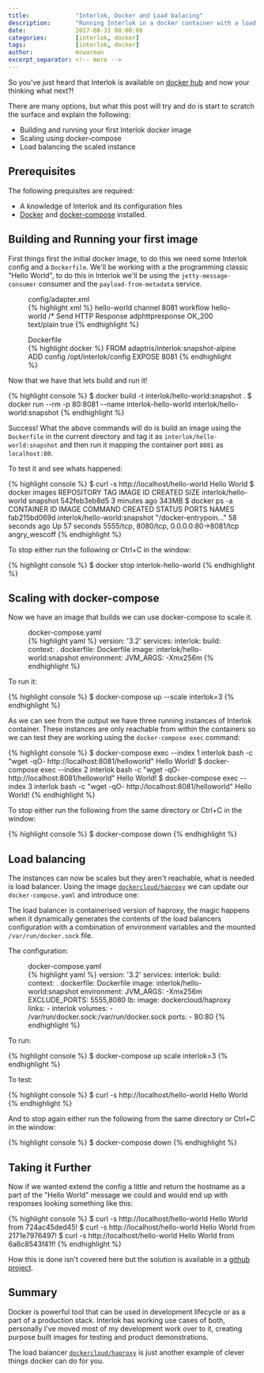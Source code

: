 ```yaml
---
title:             "Interlok, Docker and Load balacing"
description:       "Running Interlok in a docker container with a load balancer."
date:              2017-08-31 08:00:00
categories:        [interlok, docker]
tags:              [interlok, docker]
author:            mcwarman
excerpt_separator: <!-- more -->
---
```


So you've just heard that Interlok is available on [docker hub][interlok-docker-hub] and now your thinking what next?! 

<!-- more -->

There are many options, but what this post will try and do is start to scratch the surface and explain the following:

* Building and running your first Interlok docker image
* Scaling using docker-compose
* Load balancing the scaled instance

## Prerequisites

The following prequisites are required:

* A knowledge of Interlok and its configuration files
* [Docker][install-docker] and [docker-compose][install-docker-compose] installed.

## Building and Running your first image

First things first the initial docker image, to do this we need some Interlok config and a `Dockerfile`. We'll be working with a the programming classic "Hello World", to do this in Interlok we'll be using the `jetty-message-consumer` consumer and the `payload-from-metadata` service.

<figure class="highlight">
  <figcaption class="g code-caption">config/adapter.xml</figcaption>
{% highlight xml %}
<adapter>
  <unique-id>hello-world</unique-id>
  <channel-list>
    <channel>
      <unique-id>channel</unique-id>
      <consume-connection class="jetty-http-connection">
        <port>8081</port>
      </consume-connection>
      <produce-connection class="null-connection" />
      <workflow-list>
        <standard-workflow>
          <unique-id>workflow</unique-id>
          <consumer class="jetty-message-consumer">
            <destination class="configured-consume-destination">
              <configured-thread-name>hello-world</configured-thread-name>
              <destination>/*</destination>
            </destination>
            <parameter-handler class="jetty-http-ignore-parameters"/>
            <header-handler class="jetty-http-headers-as-metadata"/>
          </consumer>
          <service-collection class="service-list">
            <services>
              <payload-from-metadata-service>
                <template><![CDATA[Hello World!]]></template>
              </payload-from-metadata-service>
            </services>
          </service-collection>
          <producer class="jetty-standard-response-producer">
            <unique-id>Send HTTP Response</unique-id>
            <status-provider class="http-metadata-status">
              <code-key>adphttpresponse</code-key>
              <default-status>OK_200</default-status>
            </status-provider>
            <response-header-provider class="jetty-metadata-response-headers">
              <filter class="remove-all-metadata-filter"/>
            </response-header-provider>
            <content-type-provider class="http-raw-content-type-provider">
              <content-type>text/plain</content-type>
            </content-type-provider>
            <send-payload>true</send-payload>
          </producer>
        </standard-workflow>
      </workflow-list>
    </channel>
  </channel-list>
</adapter>  
{% endhighlight %}
</figure>

<figure class="highlight">
  <figcaption class="g code-caption">Dockerfile</figcaption>
{% highlight docker %}
FROM adaptris/interlok:snapshot-alpine
ADD config /opt/interlok/config
EXPOSE 8081
{% endhighlight %}
</figure>

Now that we have that lets build and run it!

{% highlight console %}
$ docker build -t interlok/hello-world:snapshot .
$ docker run --rm -p 80:8081 --name interlok-hello-world interlok/hello-world:snapshot
{% endhighlight %}

Success! What the above commands will do is build an image using the `Dockerfile` in the current directory and tag it as `interlok/hello-world:snapshot` and then run it mapping the container port `8081` as `localhost:80`.

To test it and see whats happened:

{% highlight console %}
$ curl -s http://localhost/hello-world
Hello World
$ docker images
REPOSITORY                             TAG                 IMAGE ID            CREATED             SIZE
interlok/hello-world                   snapshot            542feb3eb8d5        3 minutes ago       343MB
$ docker ps -a
CONTAINER ID        IMAGE                           COMMAND                  CREATED             STATUS                     PORTS                                      NAMES
fab215bd069d        interlok/hello-world:snapshot   "/docker-entrypoin..."   58 seconds ago      Up 57 seconds              5555/tcp, 8080/tcp, 0.0.0.0:80->8081/tcp   angry_wescoff
{% endhighlight %}

To stop either run the following or Ctrl+C in the window:

{% highlight console %}
$ docker stop interlok-hello-world
{% endhighlight %}

## Scaling with docker-compose

Now we have an image that builds we can use docker-compose to scale it. 

<figure class="highlight">
  <figcaption class="g code-caption">docker-compose.yaml</figcaption>
{% highlight yaml %}
version: '3.2'
services:
  interlok:
    build:
      context: .
      dockerfile: Dockerfile
    image: interlok/hello-world:snapshot
    environment:
      JVM_ARGS: -Xmx256m
{% endhighlight %}
</figure>

To run it:

{% highlight console %}
$ docker-compose up --scale interlok=3
{% endhighlight %}

As we can see from the output we have three running instances of Interlok container. These instances are only reachable from within the containers so we can test they are working using the `docker-compose exec` command:

{% highlight console %}
$ docker-compose exec --index 1 interlok bash  -c "wget -qO-  http://localhost:8081/helloworld"
Hello World!
$ docker-compose exec --index 2 interlok bash  -c "wget -qO-  http://localhost:8081/helloworld"
Hello World!
$ docker-compose exec --index 3 interlok bash  -c "wget -qO-  http://localhost:8081/helloworld"
Hello World!
{% endhighlight %}

To stop either run the following from the same directory or Ctrl+C in the window:

{% highlight console %}
$ docker-compose down
{% endhighlight %}

## Load balancing

The instances can now be scales but they aren't reachable, what is needed is load balancer. Using the image [`dockercloud/haproxy`][dockercloud-haproxy] we can update our `docker-compose.yaml` and introduce one:

The load balancer is containerised version of haproxy, the magic happens when it dynamically generates the contents of the load balancers configuration with a combination of environment variables and the mounted `/var/run/docker.sock` file.

The configuration:

<figure class="highlight">
  <figcaption class="g code-caption">docker-compose.yaml</figcaption>
{% highlight yaml %}
version: '3.2'
services:
  interlok:
    build:
      context: .
      dockerfile: Dockerfile
    image: interlok/hello-world:snapshot
    environment:
      JVM_ARGS: -Xmx256m
      EXCLUDE_PORTS: 5555,8080
  lb:
    image: dockercloud/haproxy
    links:
      - interlok
    volumes:
      - /var/run/docker.sock:/var/run/docker.sock
    ports:
      - 80:80
{% endhighlight %}
</figure>

To run:

{% highlight console %}
$ docker-compose up scale interlok=3
{% endhighlight %}

To test:

{% highlight console %}
$ curl -s http://localhost/hello-world
Hello World
{% endhighlight %}

And to stop again either run the following from the same directory or Ctrl+C in the window:

{% highlight console %}
$ docker-compose down
{% endhighlight %}


## Taking it Further

Now if we wanted extend the config a little and return the hostname as a part of the "Hello World" message we could and would end up with responses looking something like this:

{% highlight console %}
$ curl -s http://localhost/hello-world
Hello World from 724ac45ded45!
$ curl -s http://localhost/hello-world
Hello World from 2171e7976497!
$ curl -s http://localhost/hello-world
Hello World from 6a6c8543f41f!
{% endhighlight %}

How this is done isn't covered here but the solution is available in a [github project][demo].

## Summary

Docker is powerful tool that can be used in development lifecycle or as a part of a production stack. Interlok has working use cases of both, personally I've moved most of my development work over to it, creating purpose built images for testing and product demonstrations.

The load balancer [`dockercloud/haproxy`][dockercloud-haproxy] is just another example of clever things docker can do for you.

[install-docker]: https://docs.docker.com/engine/installation/
[install-docker-compose]: https://docs.docker.com/compose/install/
[interlok-docker-hub]: https://hub.docker.com/r/adaptris/interlok/
[dockercloud-haproxy]: https://github.com/docker/dockercloud-haproxy
[demo]: https://github.com/mcwarman/interlok-load-balanced